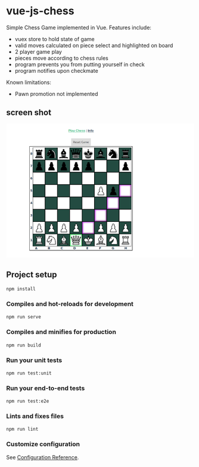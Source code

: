 # vue-js-chess

Simple Chess Game implemented in Vue. Features include: 
* vuex store to hold state of game
* valid moves calculated on piece select and highlighted on board
* 2 player game play
* pieces move according to chess rules
* program prevents you from putting yourself in check
* program notifies upon checkmate

Known limitations: 
* Pawn promotion not implemented

## screen shot
![vue chess](./vue-chess-screen.png)

## Project setup
```
npm install
```

### Compiles and hot-reloads for development
```
npm run serve
```

### Compiles and minifies for production
```
npm run build
```

### Run your unit tests
```
npm run test:unit
```

### Run your end-to-end tests
```
npm run test:e2e
```

### Lints and fixes files
```
npm run lint
```

### Customize configuration
See [Configuration Reference](https://cli.vuejs.org/config/).
